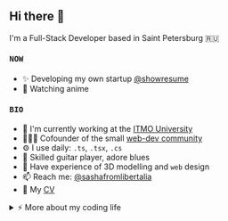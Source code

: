 ## Hi there 👋

I'm a Full-Stack Developer based in Saint Petersburg 🇷🇺

#### <samp>NOW</samp>

- ✨ Developing my own startup [@showresume](https://showresu.me)
- 🎯 Watching anime

#### <samp>BIO</samp>

- 🏢 I'm currently working at the [ITMO University](https://itmo.ru)
- 👨🏻‍💻 Cofounder of the small [web-dev community](https://github.com/websect-dev)
- ⚙️ I use daily: `.ts`, `.tsx`, `.cs`
- 🎸 Skilled guitar player, adore blues
- 🌱 Have experience of 3D modelling and `web` design
- 📫 Reach me: [@sashafromlibertalia](https://t.me/sashafromlibertalia)
- 🍪 My [CV](https://github.com/sashafromlibertalia/CV)


<details>
<summary>⚡️ More about my coding life</summary>
<br />

<img src="/github-metrics.svg" height="100%">

</details>
